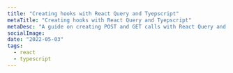```yaml
---
title: "Creating hooks with React Query and Tyepscript"
metaTitle: "Creating hooks with React Query and Tyepscript"
metaDesc: "A guide on creating POST and GET calls with React Query and Typescript"
socialImage:
date: "2022-05-03"
tags:
  - react
  - typescript
---
```


